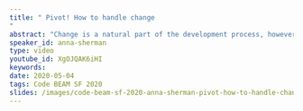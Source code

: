```yaml
---
title: " Pivot! How to handle change
"
abstract: "Change is a natural part of the development process, however, many of us experience pain when we need to pivot. Whether at an organization level or within a development feature, change can feel overwhelming. We will discuss how to make change less painful through functional programming. We will also uncover foundational tools to help developers deal with change and maximize their growth through the process. This talk has benefits for both seasoned and new functional developers."
speaker_id: anna-sherman
type: video
youtube_id: XgOJQAK6iHI
keywords: 
date: 2020-05-04
tags: Code BEAM SF 2020
slides: /images/code-beam-sf-2020-anna-sherman-pivot-how-to-handle-change.pdf
---
```


